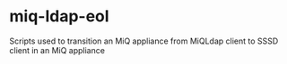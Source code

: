 # miq-ldap-eol
Scripts used to transition an MiQ appliance from MiQLdap client to SSSD client in an MiQ appliance
